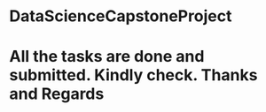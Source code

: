 # DataScienceCapstoneProject
# All the tasks are done and submitted. Kindly check. Thanks and Regards
